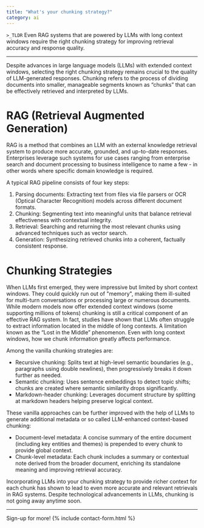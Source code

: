 ```yaml
---
title: "What's your chunking strategy?"
category: ai
---
```



`>_TLDR`
Even RAG systems that are powered by LLMs with long context windows require the right chunking strategy for improving retrieval accuracy and response quality.

---

Despite advances in large language models (LLMs) with extended context windows, selecting the right chunking strategy remains crucial to the quality of LLM-generated responses. Chunking refers to the process of dividing documents into smaller, manageable segments known as “chunks” that can be effectively retrieved and interpreted by LLMs.

# RAG (Retrieval Augmented Generation)

RAG is a method that combines an LLM  with an external knowledge retrieval system to produce more accurate, grounded, and up-to-date responses. Enterprises leverage such systems for use cases ranging from enterprise search and document processing to business intelligence to name a few - in other words where specific domain knowledge is required. 

A typical RAG pipeline consists of four key steps:
1. Parsing documents: Extracting text from files via file parsers or OCR (Optical Character Recognition) models across different document formats.
2. Chunking: Segmenting text into meaningful units that balance retrieval effectiveness with contextual integrity.
3. Retrieval: Searching and returning the most relevant chunks using advanced techniques such as vector search.
4. Generation: Synthesizing retrieved chunks into a coherent, factually consistent response.

# Chunking Strategies

When LLMs first emerged, they were impressive but limited by short context windows. They could quickly run out of "memory", making them ill-suited for multi-turn conversations or processing large or numerous documents. While modern models now offer extended context windows (some supporting millions of tokens) chunking is still a critical component of an effective RAG system.
In fact, studies have shown that LLMs often struggle to extract information located in the middle of long contexts. A limitation known as the “Lost in the Middle” phenomenon. Even with long context windows, how we chunk information greatly affects performance.

Among the vanilla chunking strategies are:
- Recursive chunking: Splits text at high-level semantic boundaries (e.g., paragraphs using double newlines), then progressively breaks it down further as needed.
- Semantic chunking: Uses sentence embeddings to detect topic shifts; chunks are created where semantic similarity drops significantly.
- Markdown-header chunking: Leverages document structure by splitting at markdown headers helping preserve logical context.

These vanilla approaches can be further improved with the help of LLMs to generate additional metadata or so called LLM-enhanced context-based chunking:
- Document-level metadata: A concise summary of the entire document (including key entities and themes) is prepended to every chunk to provide global context.
- Chunk-level metadata: Each chunk includes a summary or contextual note derived from the broader document, enriching its standalone meaning and improving retrieval accuracy.

Incorporating LLMs into your chunking strategy to provide richer context for each chunk has shown to lead to even more accurate and relevant retrievals in RAG systems. Despite technological advancements in LLMs, chunking is not going away anytime soon.

---
Sign-up for more!
{% include contact-form.html %}

